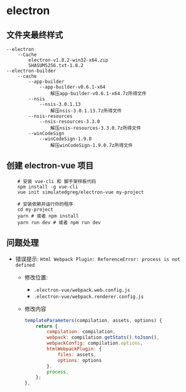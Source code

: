 # electron 

## 文件夹最终样式

```
--electron
    --Cache
        electron-v1.8.2-win32-x64.zip
        SHASUMS256.txt-1.8.2
--electron-builder
    --cache
        --app-builder
            --app-builder-v0.6.1-x64
                解压app-builder-v0.6.1-x64.7z所得文件
        --nsis
            --nsis-3.0.1.13
                解压nsis-3.0.1.13.7z所得文件
        --nsis-resources
            --nsis-resources-3.3.0
                解压nsis-resources-3.3.0.7z所得文件
        --winCodeSign
            --winCodeSign-1.9.0
                解压winCodeSign-1.9.0.7z所得文件
```

## 创建 electron-vue 项目
```shell
    # 安装 vue-cli 和 脚手架样板代码
    npm install -g vue-cli
    vue init simulatedgreg/electron-vue my-project

    # 安装依赖并运行你的程序
    cd my-project
    yarn # 或者 npm install
    yarn run dev # 或者 npm run dev
```

## 问题处理

* 错误提示: `Html Webpack Plugin: ReferenceError: process is not defined`
    * 修改位置: 
        * `.electron-vue/webpack.web.config.js`
        * `.electron-vue/webpack.renderer.config.js`
    * 修改内容

        ```js
        templateParameters(compilation, assets, options) {
            return {
                compilation: compilation,
                webpack: compilation.getStats().toJson(),
                webpackConfig: compilation.options,
                htmlWebpackPlugin: {
                    files: assets,
                    options: options
                },
                process,
            };
        },
        ```
